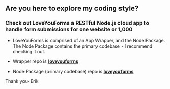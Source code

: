 ## Are you here to explore my coding style?

### Check out LoveYouForms a RESTful Node.js cloud app to handle form submissions for one website or 1,000

- LoveYouForms is comprised of an App Wrapper, and the Node Package. The Node Package contains the primary codebase - I recommend checking it out.

- Wrapper repo is **<a href="https://github.com/LoveYouFyi/loveyouforms">loveyouforms</a>**

- Node Package (primary codebase) repo is **<a href="https://github.com/LoveYouFyi/loveyouforms">loveyouforms</a>**

Thank you-
Erik

<!--
**LoveYouFyi/LoveYouFyi** is a ✨ _special_ ✨ repository because its `README.md` (this file) appears on your GitHub profile.

Here are some ideas to get you started:

- 🔭 I’m currently working on ...
- 🌱 I’m currently learning ...
- 👯 I’m looking to collaborate on ...
- 🤔 I’m looking for help with ...
- 💬 Ask me about ...
- 📫 How to reach me: ...
- 😄 Pronouns: ...
- ⚡ Fun fact: ...
-->
